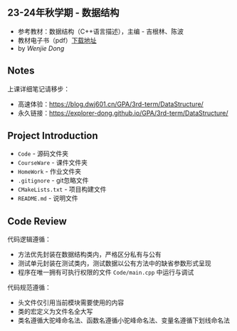 ## 23-24年秋学期 - 数据结构

- 参考教材：数据结构（C++语言描述），主编 - 吉根林、陈波
- 教材电子书（pdf）[下载地址](https://explorer-dong.lanzoum.com/inOvg1fm7b4b)
- by *Wenjie Dong*

## Notes

上课详细笔记请移步：

- 高速体验：https://blog.dwj601.cn/GPA/3rd-term/DataStructure/
- 永久链接：https://explorer-dong.github.io/GPA/3rd-term/DataStructure/

## Project Introduction

- `Code` - 源码文件夹
- `CourseWare` - 课件文件夹
- `HomeWork` - 作业文件夹
- `.gitignore` - git忽略文件
- `CMakeLists.txt` - 项目构建文件
- `README.md` - 说明文件

## Code Review

代码逻辑遵循：

- 方法优先封装在数据结构类内，严格区分私有与公有
- 测试单元封装在测试类内，测试数据以公有方法中的缺省参数形式呈现
- 程序在唯一拥有可执行权限的文件 `Code/main.cpp` 中运行与调试

代码规范遵循：

- 头文件仅引用当前模块需要使用的内容
- 类的宏定义为文件名全大写
- 类名遵循大驼峰命名法、函数名遵循小驼峰命名法、变量名遵循下划线命名法